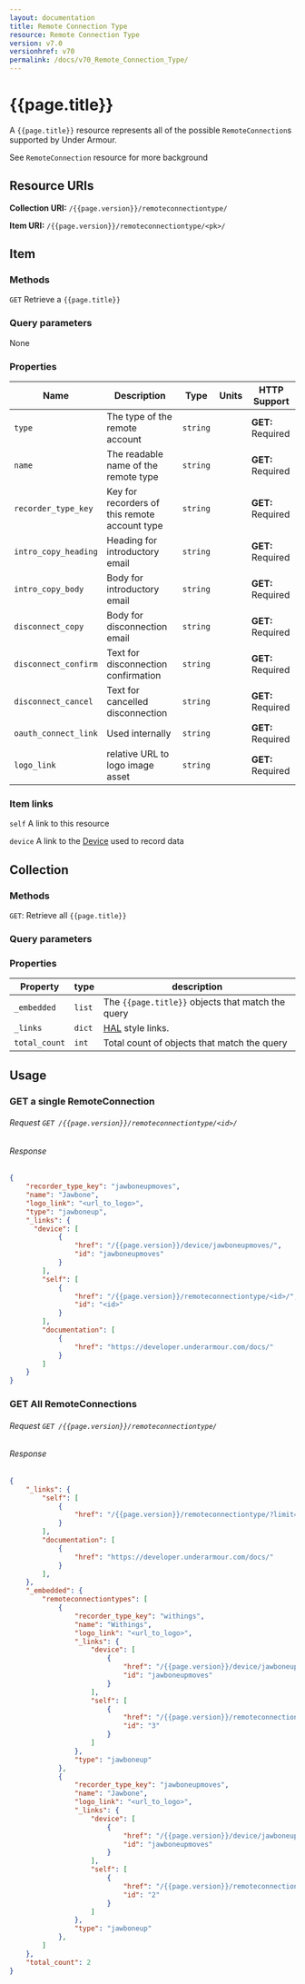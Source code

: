 ```yaml
---
layout: documentation
title: Remote Connection Type
resource: Remote Connection Type
version: v7.0
versionhref: v70
permalink: /docs/v70_Remote_Connection_Type/
---
```


# {{page.title}}

A `{{page.title}}` resource represents all of the possible `RemoteConnection`s supported by Under Armour.

See `RemoteConnection` resource for more background

## Resource URIs

**Collection URI:** `/{{page.version}}/remoteconnectiontype/`

**Item URI:** `/{{page.version}}/remoteconnectiontype/<pk>/`

## Item

### Methods

`GET` Retrieve a `{{page.title}}`

### Query parameters

None

### Properties

| Name                 | Description                                   | Type     | Units | HTTP Support      |
|----------------------|-----------------------------------------------|----------|-------|-------------------|
| `type`               | The type of the remote account                | `string` |       | **GET:** Required |
| `name`               | The readable name of the remote type          | `string` |       | **GET:** Required |
| `recorder_type_key`  | Key for recorders of this remote account type | `string` |       | **GET:** Required |
| `intro_copy_heading` | Heading for introductory email                | `string` |       | **GET:** Required |
| `intro_copy_body`    | Body for introductory email                   | `string` |       | **GET:** Required |
| `disconnect_copy`    | Body for disconnection email                  | `string` |       | **GET:** Required |
| `disconnect_confirm` | Text for disconnection confirmation           | `string` |       | **GET:** Required |
| `disconnect_cancel`  | Text for cancelled disconnection              | `string` |       | **GET:** Required |
| `oauth_connect_link` | Used internally                               | `string` |       | **GET:** Required |
| `logo_link`          | relative URL to logo image asset              | `string` |       | **GET:** Required |

### Item links <a name="itemlinks"></a>

`self` A link to this resource

`device` A link to the [Device](/docs/v70_Device) used to record data

## Collection

### Methods

`GET`: Retrieve all `{{page.title}}`

### Query parameters

### Properties

| Property      | type   | description                                                    |
|---------------|--------|----------------------------------------------------------------|
| `_embedded`   | `list` | The `{{page.title}}` objects that match the query        |
| `_links`      | `dict` | [HAL](http://stateless.co/hal_specification.html) style links. |
| `total_count` | `int`  | Total count of objects that match the query                    |

## Usage

### GET a single RemoteConnection

###### Request `GET /{{page.version}}/remoteconnectiontype/<id>/`

###### Response

```json
{
    "recorder_type_key": "jawboneupmoves",
    "name": "Jawbone",
    "logo_link": "<url_to_logo>",
    "type": "jawboneup",
    "_links": {
      "device": [
            {
                "href": "/{{page.version}}/device/jawboneupmoves/",
                "id": "jawboneupmoves"
            }
        ],
        "self": [
            {
                "href": "/{{page.version}}/remoteconnectiontype/<id>/",
                "id": "<id>"
            }
        ],
        "documentation": [
            {
                "href": "https://developer.underarmour.com/docs/"
            }
        ]
    }
}
```

### GET All RemoteConnections

###### Request `GET /{{page.version}}/remoteconnectiontype/`

###### Response

```json
{
    "_links": {
        "self": [
            {
                "href": "/{{page.version}}/remoteconnectiontype/?limit=20&offset=0"
            }
        ],
        "documentation": [
            {
                "href": "https://developer.underarmour.com/docs/"
            }
        ],
    },
    "_embedded": {
        "remoteconnectiontypes": [
            {
                "recorder_type_key": "withings",
                "name": "Withings",
                "logo_link": "<url_to_logo>",
                "_links": {
                    "device": [
                        {
                            "href": "/{{page.version}}/device/jawboneupmoves/",
                            "id": "jawboneupmoves"
                        }
                    ],
                    "self": [
                        {
                            "href": "/{{page.version}}/remoteconnectiontype/3/",
                            "id": "3"
                        }
                    ]
                },
                "type": "jawboneup"
            },
            {
                "recorder_type_key": "jawboneupmoves",
                "name": "Jawbone",
                "logo_link": "<url_to_logo>",
                "_links": {
                    "device": [
                        {
                            "href": "/{{page.version}}/device/jawboneupmoves/",
                            "id": "jawboneupmoves"
                        }
                    ],
                    "self": [
                        {
                            "href": "/{{page.version}}/remoteconnectiontype/2/",
                            "id": "2"
                        }
                    ]
                },
                "type": "jawboneup"
            },
        ]
    },
    "total_count": 2
}
```

<!-- LINKS GO BELOW HERE -->
